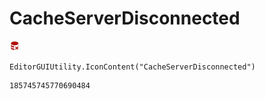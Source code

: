 # CacheServerDisconnected
![](/img/CacheServerDisconnected.png)

``` CSharp
EditorGUIUtility.IconContent("CacheServerDisconnected")
```
```
185745745770690484
```
